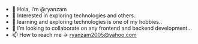 - 👋 Hola, I’m @ryanzam
- 👀 Interested in exploring technologies and others..
- 🌱 learning and exploring technologies is one of my hobbies..
- 💞️ I’m looking to collaborate on any frontend and backend development...
- 📫 How to reach me -> ryanzam2005@yahoo.com

<!---
ryanzam/ryanzam is a ✨ special ✨ repository because its `README.md` (this file) appears on your GitHub profile.
You can click the Preview link to take a look at your changes.
--->
